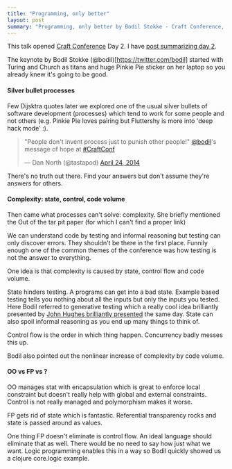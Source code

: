 ```yaml
---
title: "Programming, only better"
layout: post
summary: "Programming, only better by Bodil Stokke - Craft Conference, April 23-25 2014 @ Budapest, Hungary"
---
```


This talk opened [Craft Conference](http://craft-conf.com/2014/) Day 2. I have [post summarizing day 2](/craftconf-day-2).

The keynote by Bodil Stokke (@bodil)[https://twitter.com/bodil] started with Turing and Church as titans and huge Pinkie Pie sticker on her laptop so you already knew it's going to be good.

#### Silver bullet processes

Few Dijsktra quotes later we explored one of the usual silver bullets of software development (processes) which tend to work for some people and not others (e.g. Pinkie Pie loves pairing but Fluttershy is more into 'deep hack mode' :).

<blockquote class="twitter-tweet" lang="en"><p>&quot;People don&#39;t invent process just to punish other people!&quot; <a href="https://twitter.com/bodil">@bodil</a>&#39;s message of hope at <a href="https://twitter.com/search?q=%23CraftConf&amp;src=hash">#CraftConf</a></p>&mdash; Dan North (@tastapod) <a href="https://twitter.com/tastapod/statuses/459242471328055296">April 24, 2014</a></blockquote>
<script async src="//platform.twitter.com/widgets.js" charset="utf-8"></script>

There's no truth out there. Find your answers but don't assume they're answers for others.

#### Complexity: state, control, code volume

Then came what processes can't solve: complexity. She briefly mentioned the Out of the tar pit paper (for which I can't find a proper link)

We can understand code by testing and informal reasoning but testing can only discover errors. They shouldn't be there in the first place. Funnily enough one of the common themes of the conference was how testing is not the answer to everything.

One idea is that complexity is caused by state, control flow and code volume.

State hinders testing. A programs can get into a bad state. Example based testing tells you nothing about all the inputs but only the inputs you tested. Here Bodil referred to generative testing which a really cool idea brilliantly presented by [John Hughes brilliantly presented](/craftconf-day-2#john) the same day.  State can also spoil informal reasoning as you end up many things to think of.

Control flow is the order in which thing happen. Concurrency badly messes this up.

Bodil also pointed out the nonlinear increase of complexity by code volume.

#### OO vs FP vs ?

OO manages stat with encapsulation which is great to enforce local constraint but doesn't really help with global and external constraints. Control is not really managed and polymorphism makes it worse.

FP gets rid of state which is fantastic. Referential transparency rocks and state is passed around as values.

One thing FP doesn't eliminate is control flow. An ideal language should eliminate that as well. There would be no need to say how just what we want. Logic programming enables this in a way so Bodil quickly showed us a clojure core.logic example.

